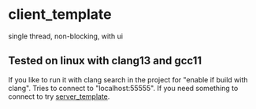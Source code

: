 # client_template
single thread, non-blocking, with ui

## Tested on linux with clang13 and gcc11
If you like to run it with clang search in the project for "enable if build with clang".
Tries to connect to "localhost:55555". If you need something to connect to try [server_template](https://github.com/werto87/server_template).


